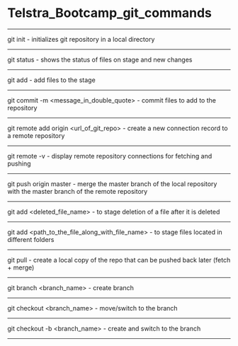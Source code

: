 # Telstra_Bootcamp_git_commands
_________________________________________________________________________________________________________________________
git init -
            initializes git repository in a local directory
_________________________________________________________________________________________________________________________
git status -
            shows the status of files on stage and new changes
_________________________________________________________________________________________________________________________
git add <filename> -
            add files to the stage
_________________________________________________________________________________________________________________________
git commit -m <message_in_double_quote> -
            commit files to add to the repository
_________________________________________________________________________________________________________________________
git remote add origin <url_of_git_repo> -
            create a new connection record to a remote repository
_________________________________________________________________________________________________________________________
git remote -v -
            display remote repository connections for fetching and pushing
_________________________________________________________________________________________________________________________
git push origin master -
            merge the master branch of the local repository with the master branch of the remote repository
_________________________________________________________________________________________________________________________
git add <deleted_file_name> -
            to stage deletion of a file after it is deleted
_________________________________________________________________________________________________________________________
git add <path_to_the_file_along_with_file_name> -
            to stage files located in different folders
_________________________________________________________________________________________________________________________
git pull <origin> <branch> -
            create a  local copy of the  repo that can be pushed back later (fetch + merge)
_________________________________________________________________________________________________________________________
git branch <branch_name> -
            create branch
_________________________________________________________________________________________________________________________
git checkout <branch_name> -
            move/switch to the  branch
_________________________________________________________________________________________________________________________
git checkout -b <branch_name> -
            create and switch to the  branch
_________________________________________________________________________________________________________________________

